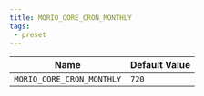 ```yaml
---
title: MORIO_CORE_CRON_MONTHLY
tags:
 - preset
---
```





<!-- MORIO_AUTO_GENERATED_CONTENT_STARTS - Manual changes made below will be overwritten -->
| Name | Default Value |
|------|---------------|
| `MORIO_CORE_CRON_MONTHLY` | `720` |
<!-- MORIO_AUTO_GENERATED_CONTENT_ENDS - Manual changes made above will be overwritten -->
